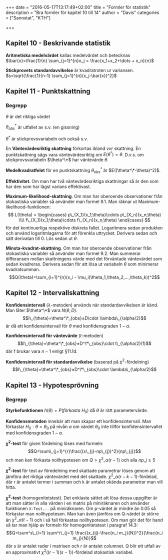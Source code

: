 +++
date = "2016-05-17T13:17:49+02:00"
title = "Formler för statistik"
description = "Bra formler för kapitel 10 till 14"
author = "Davis"
categories = ["Sannstat", "KTH"]

+++

## Kapitel 10 - Beskrivande statistik

**Aritmetiska medelvärdet** kallas medelvärdet och betecknas $\bar{x}=\frac{1}{n} \sum_{j=1}^{n}x_j = \frac{x_1+x_2+\dots + x_n}{n}$

**Stickprovets standardavvikelse** är kvadratroten ur variansen. $s=\sqrt{\frac{1}{n-1} \sum_{j=1}^{n}(x_j-\bar{x})^2}$

## Kapitel 11 - Punktskattning

### Begrepp

$\theta$ är det riktiga värdet

$\theta^*_{obs}$ är utfallet av s.v. (en gissning)

$\theta^*$ är stickprovsvariabeln och också s.v.

En **Väntevärdesriktig skattning** förkortas ibland *vvr* skattning. En punktskattning sägs vara väntevärdesriktig om $E(\theta^*)=\theta$. D.v.s. om stickprovsvariabeln $\theta^\*$ har väntevärde $\theta$.

**Medelkvadratfelet** för en punktskattning $\theta^*_{obs}$ är $E((\theta^\*-\theta)^2)$.

**Effektivitet**. Om man har två väntevärdesriktiga skattningar så är den som har den som har lägst varians effektivast.

**Maximum-likelihood-skattning**.
Om man har oberoende observationer från stokastiska variabler så använder man formel 9.1. Man räknar ut Maximum-likelihood-funktionen:
$$
L(\theta) =
\begin{cases}
p\_{X_1}(x_1;\theta)\cdots p\_{X_n}(x_n;\theta) \\\\
f\_{X_1}(x_1;\theta)\cdots f\_{X_n}(x_n;\theta)
\end{cases}
$$
för det kontinuerliga respektive diskreta fallet. Logaritmera sedan produkten och använd logaritmlagarna för att förenkla uttrycket. Derivera sedan och sätt derivatan till 0. Lös sedan ut $\theta$.

**Minsta-kvadrat-skattning**.
Om man har oberoende observationer från stokastiska variabler så använder man formel 9.2. Man summerar differansen mellan skattningens värde med det förväntade väntevärdet som sedan kvadreras. Derivera sedan för att lösa ut variabeln $\theta$ som minimerar kvadratsumman. $$Q(\theta)=\sum_{i=1}^{n}(x_i - \mu_i(\theta_1,\theta_2,...,\theta_k))^2$$

## Kapitel 12 - Intervallskattning

**Konfidensintervall** ($\lambda$-metoden) används när standardavvikelsen är känd. Man låter $\theta^\*$ vara $N(\theta, D)$.
$$I\_{\theta}=\theta^\*_{obs}±D\cdot \lambda\_{\alpha/2}$$
är då ett konfidensintervall för $\theta$ med konfidensgraden $1-\alpha$.

**Konfidensintervall för väntevärde** ($t$-metoden)
$$I\_{\theta}=\theta^\*_{obs}±D^\*\_{obs}\cdot t\_{\alpha/2}(f)$$
där f brukar vara $n-1$ enligt §11.1d.

**Konfidensintervall för standardavvikelse** (baserad på $\chi^2$-fördelning)
$$I\_{\theta}=\theta^\*_{obs}±D^\*\_{obs}\cdot \lambda\_{\alpha/2}$$

## Kapitel 13 - Hypotesprövning

### Begrepp

**Styrkefunktionen** $h(\theta) = P(förkasta \ H_0)$ då $\theta$ är rätt parametervärde.

**Konfidensmetoden** innebär att man skapar ett konfidensintervall. Man förkastar $H_0: \theta = \theta_0$ på nivån $\alpha$ om värdet $\theta_0$ inte tillför konfidensintervallet med konfidensgraden $1-\alpha$.

**$\chi^2$-test** för given fördelning löses med formeln: $$Q=\sum\_{j=1}^{r}\frac{(x\_{j}-np\_{j})^2}{np\_{j}}$$ och man kan förkasta nollhypotesen om $Q>\chi^2\_{\alpha(r-1)}$ och alla $np\_{j}\geq 5$

**$\chi^2$-test** för test av föredelning med skattade parametrar löses genom att jämföra det riktiga väntevärdet med det skattade.
$\chi^2\_{\alpha}(r-k-1)$-fördelad, där r är antalet termer i summan och k är antalet okända parametrar man vill hitta.

**$\chi^2$-test** (homogenitetstest). Det enklaste sättet att lösa dessa uppgifter är att man sätter in alla värden i en matris på miniräknaren och använder funktionen `X-Test...` på miniräknaren. Om p-värdet är mindre än 0.05 så förkastar man nollhypotesen. Man kan även jämföra om Q-värdet är större än $\chi^2\_{\alpha}(t-1)$ och i så fall förkastas nollhypotesen. Om man gör det för hand så tar man hjälp av formeln för homogenitetstest i paragraf 14.3: $$Q=\sum^s\_{i=1} \sum^r\_{j=1} \frac{(x_{ij}-\frac{n_i m_j}{N})^2}{\frac{n_i m_j}{N}}$$
där s är antalet rader i matrisen och r är antalet columnet. Q blir ett utfall av en approximativt $\chi^2((r-1)(s-1))$-fördelad stokastisk variabel.

